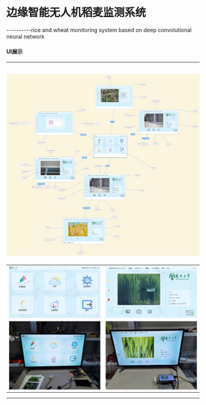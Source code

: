 # 边缘智能无人机稻麦监测系统
----------rice and wheat monitoring system based on deep convolutional neural network

#### UI展示
-----------------------------------------------------------------------------------------------
![image6](https://github.com/GTshenmi/IOT/blob/main/UI/47CA3C96-F887-4BA8-8C6C-51C7A83D44BA.png)
-----------------------------------------------------------------------------------------------

|                 |                 |  
|:---------------:|:---------------:|  
|![image5](https://github.com/GTshenmi/IOT/blob/main/UI/FECF078A-7DFD-44B2-8187-81588269A3CE.jpeg)|![image2](https://github.com/GTshenmi/IOT/blob/main/UI/60472F3B-BC82-40FC-9174-B553FA7891DB.jpeg)|
|![image3](https://github.com/GTshenmi/IOT/blob/main/UI/BC653853-8FF7-4491-A76E-4051AC6DA884.jpeg)|![image1](https://github.com/GTshenmi/IOT/blob/main/UI/57134650-F93A-4303-BEAF-AF109A28F8F7.jpeg)|
-----------------------------------------------------------------------------------------------






